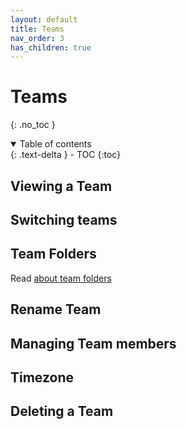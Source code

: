 ```yaml
---
layout: default
title: Teams
nav_order: 3
has_children: true
---
```

# Teams
{: .no_toc }

<details open markdown="block">
  <summary>
    Table of contents
  </summary>
  {: .text-delta }
- TOC
{:toc}
</details>


## Viewing a Team

## Switching teams

## Team Folders

Read [about team folders](/teams/folders)

## Rename Team

## Managing Team members

## Timezone

## Deleting a Team

